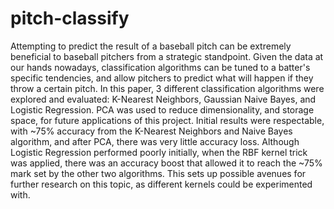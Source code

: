# pitch-classify

Attempting to predict the result of a baseball pitch can be extremely beneficial to baseball pitchers from a strategic standpoint. Given the data at our hands nowadays, classification algorithms can be tuned to a batter's specific tendencies, and allow pitchers to predict what will happen if they throw a certain pitch. In this paper, 3 different classification algorithms were explored and evaluated: K-Nearest Neighbors, Gaussian Naive Bayes, and Logistic Regression. PCA was used to reduce dimensionality, and storage space, for future applications of this project. Initial results were respectable, with ~75% accuracy from the K-Nearest Neighbors and Naive Bayes algorithm, and after PCA, there was very little accuracy loss. Although Logistic Regression performed poorly initially, when the RBF kernel trick was applied, there was an accuracy boost that allowed it to reach the ~75% mark set by the other two algorithms. This sets up possible avenues for further research on this topic, as different kernels could be experimented with.
